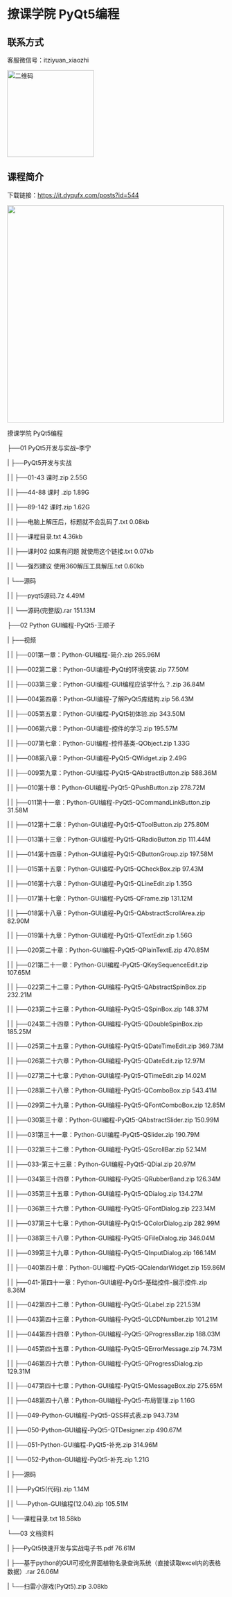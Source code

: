 # 撩课学院 PyQt5编程

## 联系方式

客服微信号：itziyuan_xiaozhi

<img src="https://ziyuanyun.oss-cn-guangzhou.aliyuncs.com/common/20240614073449/666b82192834a.jpg" width="200" height="200" alt="二维码">

## 课程简介

下载链接：https://it.dyqufx.com/posts?id=544

<img src="https://ziyuanyun.oss-cn-guangzhou.aliyuncs.com/yun/20240515152046/6644624ec8c51.jpg" width="500" alt="">

  撩课学院 PyQt5编程

 

 ├──01 PyQt5开发与实战&#8211;李宁

 | ├──PyQt5开发与实战

 | | ├──01-43 课时.zip 2.55G

 | | ├──44-88 课时 .zip 1.89G

 | | ├──89-142 课时.zip 1.62G

 | | ├──电脑上解压后，标题就不会乱码了.txt 0.08kb

 | | ├──课程目录.txt 4.36kb

 | | ├──课时02 如果有问题 就使用这个链接.txt 0.07kb

 | | └──强烈建议 使用360解压工具解压.txt 0.60kb

 | └──源码

 | | ├──pyqt5源码.7z 4.49M

 | | └──源码(完整版).rar 151.13M

 ├──02 Python GUI编程-PyQt5-王顺子

 | ├──视频

 | | ├──001第一章：Python-GUI编程-简介.zip 265.96M

 | | ├──002第二章：Python-GUI编程-PyQt的环境安装.zip 77.50M

 | | ├──003第三章：Python-GUI编程-GUI编程应该学什么？.zip 36.84M

 | | ├──004第四章：Python-GUI编程-了解PyQt5库结构.zip 56.43M

 | | ├──005第五章：Python-GUI编程-PyQt5初体验.zip 343.50M

 | | ├──006第六章：Python-GUI编程-控件的学习.zip 195.57M

 | | ├──007第七章：Python-GUI编程-控件基类-QObject.zip 1.33G

 | | ├──008第八章：Python-GUI编程-PyQt5-QWidget.zip 2.49G

 | | ├──009第九章：Python-GUI编程-PyQt5-QAbstractButton.zip 588.36M

 | | ├──010第十章：Python-GUI编程-PyQt5-QPushButton.zip 278.72M

 | | ├──011第十一章：Python-GUI编程-PyQt5-QCommandLinkButton.zip 31.58M

 | | ├──012第十二章：Python-GUI编程-PyQt5-QToolButton.zip 275.80M

 | | ├──013第十三章：Python-GUI编程-PyQt5-QRadioButton.zip 111.44M

 | | ├──014第十四章：Python-GUI编程-PyQt5-QButtonGroup.zip 197.58M

 | | ├──015第十五章：Python-GUI编程-PyQt5-QCheckBox.zip 97.43M

 | | ├──016第十六章：Python-GUI编程-PyQt5-QLineEdit.zip 1.35G

 | | ├──017第十七章：Python-GUI编程-PyQt5-QFrame.zip 131.12M

 | | ├──018第十八章：Python-GUI编程-PyQt5-QAbstractScrollArea.zip 82.90M

 | | ├──019第十九章：Python-GUI编程-PyQt5-QTextEdit.zip 1.56G

 | | ├──020第二十章：Python-GUI编程-PyQt5-QPlainTextE.zip 470.85M

 | | ├──021第二十一章：Python-GUI编程-PyQt5-QKeySequenceEdit.zip 107.65M

 | | ├──022第二十二章：Python-GUI编程-PyQt5-QAbstractSpinBox.zip 232.21M

 | | ├──023第二十三章：Python-GUI编程-PyQt5-QSpinBox.zip 148.37M

 | | ├──024第二十四章：Python-GUI编程-PyQt5-QDoubleSpinBox.zip 185.25M

 | | ├──025第二十五章：Python-GUI编程-PyQt5-QDateTimeEdit.zip 369.73M

 | | ├──026第二十六章：Python-GUI编程-PyQt5-QDateEdit.zip 12.97M

 | | ├──027第二十七章：Python-GUI编程-PyQt5-QTimeEdit.zip 14.02M

 | | ├──028第二十八章：Python-GUI编程-PyQt5-QComboBox.zip 543.41M

 | | ├──029第二十九章：Python-GUI编程-PyQt5-QFontComboBox.zip 12.85M

 | | ├──030第三十章：Python-GUI编程-PyQt5-QAbstractSlider.zip 150.99M

 | | ├──031第三十一章：Python-GUI编程-PyQt5-QSlider.zip 190.79M

 | | ├──032第三十二章：Python-GUI编程-PyQt5-QScrollBar.zip 52.14M

 | | ├──033-第三十三章：Python-GUI编程-PyQt5-QDial.zip 20.97M

 | | ├──034第三十四章：Python-GUI编程-PyQt5-QRubberBand.zip 126.34M

 | | ├──035第三十五章：Python-GUI编程-PyQt5-QDialog.zip 134.27M

 | | ├──036第三十六章：Python-GUI编程-PyQt5-QFontDialog.zip 223.14M

 | | ├──037第三十七章：Python-GUI编程-PyQt5-QColorDialog.zip 282.99M

 | | ├──038第三十八章：Python-GUI编程-PyQt5-QFileDialog.zip 346.04M

 | | ├──039第三十九章：Python-GUI编程-PyQt5-QInputDialog.zip 166.14M

 | | ├──040第四十章：Python-GUI编程-PyQt5-QCalendarWidget.zip 159.86M

 | | ├──041-第四十一章：Python-GUI编程-PyQt5-基础控件-展示控件.zip 8.36M

 | | ├──042第四十二章：Python-GUI编程-PyQt5-QLabel.zip 221.53M

 | | ├──043第四十三章：Python-GUI编程-PyQt5-QLCDNumber.zip 101.21M

 | | ├──044第四十四章：Python-GUI编程-PyQt5-QProgressBar.zip 188.03M

 | | ├──045第四十五章：Python-GUI编程-PyQt5-QErrorMessage.zip 74.73M

 | | ├──046第四十六章：Python-GUI编程-PyQt5-QProgressDialog.zip 129.31M

 | | ├──047第四十七章：Python-GUI编程-PyQt5-QMessageBox.zip 275.65M

 | | ├──048第四十八章：Python-GUI编程-PyQt5-布局管理.zip 1.16G

 | | ├──049-Python-GUI编程-PyQt5-QSS样式表.zip 943.73M

 | | ├──050-Python-GUI编程-PyQt5-QTDesigner.zip 490.67M

 | | ├──051-Python-GUI编程-PyQt5-补充.zip 314.96M

 | | └──052-Python-GUI编程-PyQt5-补充.zip 1.21G

 | ├──源码

 | | ├──PyQt5(代码).zip 1.14M

 | | └──Python-GUI编程(12.04).zip 105.51M

 | └──课程目录.txt 18.58kb

 └──03 文档资料

 | ├──PyQt5快速开发与实战电子书.pdf 76.61M

 | ├──基于python的GUI可视化界面植物名录查询系统（直接读取excel内的表格数据）.rar 26.06M

 | └──扫雷小游戏(PyQt5).zip 3.08kb

  